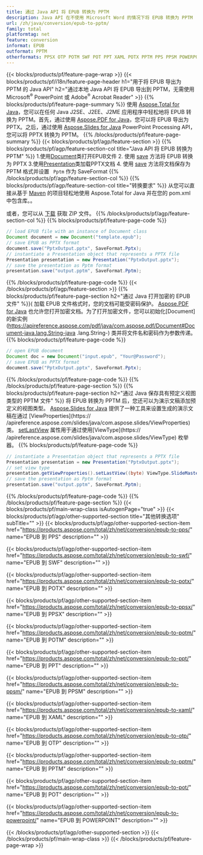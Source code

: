 ```yaml
---
title: 通过 Java API 将 EPUB 转换为 PPTM
description: Java API 在不使用 Microsoft Word 的情况下将 EPUB 转换为 PPTM
url: /zh/java/conversion/epub-to-pptm/
family: total
platformtag: net
feature: conversion
informat: EPUB
outformat: PPTM
otherformats: PPSX OTP POTM SWF POT PPT XAML POTX PPTM PPS PPSM POWERPOINT
---
```

{{< blocks/products/pf/feature-page-wrap >}}
{{< blocks/products/pf/i18n/feature-page-header h1="用于将 EPUB 导出为 PPTM 的 Java API" h2="通过本地 Java API 将 EPUB 导出到 PPTM，无需使用 Microsoft<sup>&reg;</sup> PowerPoint 或 Adobe<sup>&reg;</sup> Acrobat Reader" >}}
{{% blocks/products/pf/feature-page-summary %}}
使用 [Aspose.Total for Java](https://products.aspose.com/total/java/)，您可以在任何 Java J2SE、J2EE、J2ME 应用程序中轻松地将 EPUB 转换为 PPTM。首先，通过使用 [Aspose.PDF for Java](https://products.aspose.com/pdf/java/)，您可以将 EPUB 导出为 PPTX。之后，通过使用 [Aspose.Slides for Java](https://products.aspose.com/slides/java/) PowerPoint Processing API，您可以将 PPTX 转换为 PPTM。
{{% /blocks/products/pf/feature-page-summary  %}}
{{< blocks/products/pf/agp/feature-section >}}
{{% blocks/products/pf/agp/feature-section-col title="Java API 将 EPUB 转换为 PPTM" %}}
1.使用[Document](https://apireference.aspose.com/pdf/java/com.aspose.pdf/Document)类打开EPUB文件
2. 使用 [save](https://apireference.aspose.com/pdf/java/com.aspose.pdf/Document#save-java.lang.String-int-) 方法将 EPUB 转换为 PPTX
3.使用[Presentation](https://apireference.aspose.com/slides/java/com.aspose.slides/Presentation)类加载PPTX文档
4. 使用 [save](https://apireference.aspose.com/slides/java/com.aspose.slides/Presentation#save-java.lang.String-int-) 方法将文档保存为 PPTM 格式并设置 ` Pptm` 作为 SaveFormat
{{% /blocks/products/pf/agp/feature-section-col %}}
{{% blocks/products/pf/agp/feature-section-col title="转换要求" %}}
从您可以直接从基于 [Maven](https://repository.aspose.com/webapp/#/artifacts/browse/tree/General/repo/com/aspose/aspose-total) 的项目轻松地使用 Aspose.Total for Java 并在您的 pom.xml 中包含库。。

或者，您可以从 [下载](https://downloads.aspose.com/total/java) 获取 ZIP 文件。
{{% /blocks/products/pf/agp/feature-section-col %}}
{{% blocks/products/pf/feature-page-code %}}

```java
// load EPUB file with an instance of Document class
Document document = new Document("template.epub");
// save EPUB as PPTX format 
document.save("PptxOutput.pptx", SaveFormat.Pptx); 
// instantiate a Presentation object that represents a PPTX file
Presentation presentation = new Presentation("PptxOutput.pptx");
// save the presentation as Pptm format
presentation.save("output.pptm", SaveFormat.Pptm);   
```

{{% /blocks/products/pf/feature-page-code %}}
{{< /blocks/products/pf/agp/feature-section >}}
{{% blocks/products/pf/feature-page-section  h2="通过 Java 打开加密的 EPUB 文件" %}}(
加载 EPUB 文件格式时，您的文档可能受密码保护。 [Aspose.PDF for Java](https://products.aspose.com/pdf/java/) 也允许您打开加密文档。为了打开加密文件，您可以初始化[Document]的新实例(https://apireference.aspose.com/pdf/java/com.aspose.pdf/Document#Document-java.lang.String-java .lang.String-) 类并将文件名和密码作为参数传递。  
{{% blocks/products/pf/feature-page-code %}}

```java
// open EPUB document
Document doc = new Document("input.epub", "Your@Password");
// save EPUB as PPTX format 
document.save("PptxOutput.pptx", SaveFormat.Pptx); 

```

{{% /blocks/products/pf/feature-page-code  %}}
{{% /blocks/products/pf/feature-page-section %}}
{{% blocks/products/pf/feature-page-section  h2="通过 Java 保存具有预定义视图类型的 PPTM 文件" %}}
将 EPUB 转换为 PPTM 后，您还可以为演示文稿添加预定义的视图类型。 [Aspose.Slides for Java](https://products.aspose.com/slides/java/) 提供了一种工具来设置生成的演示文稿在通过 [ViewProperties](https:// /apireference.aspose.com/slides/java/com.aspose.slides/ViewProperties) 类。 [setLastView](https://apireference.aspose.com/slides/java/com.aspose.slides/ViewProperties#setLastView-int-) 属性用于通过使用[ViewType](https:// /apireference.aspose.com/slides/java/com.aspose.slides/ViewType) 枚举器。 
{{% blocks/products/pf/feature-page-code %}}

```java
// instantiate a Presentation object that represents a PPTX file
Presentation presentation = new Presentation("PptxOutput.pptx");
// set view type
presentation.getViewProperties().setLastView((byte) ViewType.SlideMasterView);
// save the presentation as Pptm format
presentation.save("output.pptm", SaveFormat.Pptm);    
```

{{% /blocks/products/pf/feature-page-code  %}}
{{% /blocks/products/pf/feature-page-section %}}
{{< blocks/products/pf/main-wrap-class isAutogenPage="true" >}}
{{< blocks/products/pf/agp/other-supported-section title="其他转换选项" subTitle="" >}}
{{< blocks/products/pf/agp/other-supported-section-item href="https://products.aspose.com/total/zh/net/conversion/epub-to-pps/" name="EPUB 到 PPS" description="" >}}

{{< blocks/products/pf/agp/other-supported-section-item href="https://products.aspose.com/total/zh/net/conversion/epub-to-swf/" name="EPUB 到 SWF" description="" >}}

{{< blocks/products/pf/agp/other-supported-section-item href="https://products.aspose.com/total/zh/net/conversion/epub-to-potx/" name="EPUB 到 POTX" description="" >}}

{{< blocks/products/pf/agp/other-supported-section-item href="https://products.aspose.com/total/zh/net/conversion/epub-to-ppsx/" name="EPUB 到 PPSX" description="" >}}

{{< blocks/products/pf/agp/other-supported-section-item href="https://products.aspose.com/total/zh/net/conversion/epub-to-potm/" name="EPUB 到 POTM" description="" >}}

{{< blocks/products/pf/agp/other-supported-section-item href="https://products.aspose.com/total/zh/net/conversion/epub-to-ppt/" name="EPUB 到 PPT" description="" >}}

{{< blocks/products/pf/agp/other-supported-section-item href="https://products.aspose.com/total/zh/net/conversion/epub-to-ppsm/" name="EPUB 到 PPSM" description="" >}}

{{< blocks/products/pf/agp/other-supported-section-item href="https://products.aspose.com/total/zh/net/conversion/epub-to-xaml/" name="EPUB 到 XAML" description="" >}}

{{< blocks/products/pf/agp/other-supported-section-item href="https://products.aspose.com/total/zh/net/conversion/epub-to-otp/" name="EPUB 到 OTP" description="" >}}

{{< blocks/products/pf/agp/other-supported-section-item href="https://products.aspose.com/total/zh/net/conversion/epub-to-pptm/" name="EPUB 到 PPTM" description="" >}}

{{< blocks/products/pf/agp/other-supported-section-item href="https://products.aspose.com/total/zh/net/conversion/epub-to-pot/" name="EPUB 到 POT" description="" >}}

{{< blocks/products/pf/agp/other-supported-section-item href="https://products.aspose.com/total/zh/net/conversion/epub-to-powerpoint/" name="EPUB 到 POWERPOINT" description="" >}}


{{< /blocks/products/pf/agp/other-supported-section >}}
{{< /blocks/products/pf/main-wrap-class >}}
{{< /blocks/products/pf/feature-page-wrap >}}